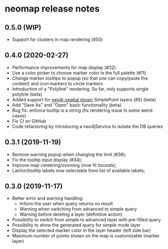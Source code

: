 # neomap release notes


## 0.5.0 (WIP)

- Support for clusters in map rendering (#50)

## 0.4.0 (2020-02-27)

- Performance improvements for map display (#32)
- Use a color picker to choose marker color in the full palette (#11)
- Change marker tooltips to popup (so that one can copy/paste the content) and icon markers to circle markers
- Introduction of a "Polyline" rendering. So far, only supports single polyline (beta)
- Added support for [neo4j-spatial plugin](https://github.com/neo4j-contrib/spatial) SimplePoint layers (#5) (beta)
- Add "Save As" and "Open" basic functionality (beta)
- Bug fix: enforce tooltip is a string (fix rendering issue in some weird cases)
- Fix CI on GitHub
- Code refactoring by introducing a neo4jService to isolate the DB queries


## 0.3.1 (2019-11-19)

- Remove warning popup when changing the limit (#36);
- Fix the tooltip input display (#34);
- Improve map centering/zooming (now fit bounds);
- Lat/lon/tooltip labels now selectable from list of available labels;


## 0.3.0 (2019-11-17)

- Better error and warning handling:
    - Inform the user when query returns no result
    - Warning when switching from advanced to simple query
    - Warning before deleting a layer (definitive action)
- Possibility to switch from simple to advanced layer with pre-filled query
- Possibility to show the generated query for simple mode layer
- Display the selected marker color in the layer header (left side bar)
- Maximum number of points shown on the map is customizable (marker layer)

